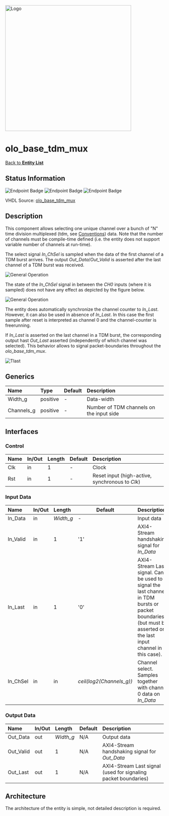 <img src="../Logo.png" alt="Logo" width="400">

# olo_base_tdm_mux

[Back to **Entity List**](../EntityList.md)

## Status Information

![Endpoint Badge](https://img.shields.io/endpoint?url=https://storage.googleapis.com/open-logic-badges/coverage/olo_base_tdm_mux.json?cacheSeconds=0)
![Endpoint Badge](https://img.shields.io/endpoint?url=https://storage.googleapis.com/open-logic-badges/branches/olo_base_tdm_mux.json?cacheSeconds=0)
![Endpoint Badge](https://img.shields.io/endpoint?url=https://storage.googleapis.com/open-logic-badges/issues/olo_base_tdm_mux.json?cacheSeconds=0)

VHDL Source: [olo_base_tdm_mux](../../src/base/vhdl/olo_base_tdm_mux.vhd)

## Description

This component allows selecting one unique channel over a bunch of "N" time division multiplexed (tdm, see
[Conventions](../Conventions.md)) data. Note that the number of channels must be compile-time defined (i.e. the entity
does not support variable number of channels at run-time).

The select signal _In_ChSel_ is sampled when the data of the first channel of a TDM burst arrives. The output
_Out_Data_/_Out_Valid_ is asserted after the last channel of a TDM burst was received.

![General Operation](./tdm/olo_base_tdm_mux_general.png)

The state of the _In_ChSel_ signal in between the _CH0_ inputs (where it is sampled) does not have any effect as
depicted by the figure below.

![General Operation](./tdm/olo_base_tdm_mux_selsample.png)

The entity does automatically synchronize the channel counter to _In_Last_. However, it can also be used in absence of
_In_Last_. In this case the first sample after reset is interpreted as channel 0 and the channel-counter is freerunning.

If _In_Last_ is asserted on the last channel in a TDM burst, the corresponding output hast _Out_Last_ asserted
(independently of which channel was selected). This behavior allows to signal packet-boundaries throughout the
_olo_base_tdm_mux_.

![Tlast](./tdm/olo_base_tdm_mux_tlast.png)

## Generics

| Name       | Type     | Default | Description                              |
| :--------- | :------- | ------- | :--------------------------------------- |
| Width_g    | positive | -       | Data-width                               |
| Channels_g | positive | -       | Number of TDM channels on the input side |

## Interfaces

### Control

| Name | In/Out | Length | Default | Description                                     |
| :--- | :----- | :----- | ------- | :---------------------------------------------- |
| Clk  | in     | 1      | -       | Clock                                           |
| Rst  | in     | 1      | -       | Reset input (high-active, synchronous to _Clk_) |

### Input Data

| Name     | In/Out | Length    | Default                  | Description                                                  |
| :------- | :----- | :-------- | ------------------------ | :----------------------------------------------------------- |
| In_Data  | in     | _Width_g_ | -                        | Input data                                                   |
| In_Valid | in     | 1         | '1'                      | AXI4-Stream handshaking signal for _In_Data_                 |
| In_Last  | in     | 1         | '0'                      | AXI4-Stream Last signal. Can be used to signal the last channel in TDM bursts or packet boundaries (but must be asserted on the last input channel in this case). |
| In_ChSel | in     | in        | _ceil(log2(Channels_g))_ | Channel select. Samples together with channel 0 data on _In_Data_ |

### Output Data

| Name      | In/Out | Length    | Default | Description                                                  |
| :-------- | :----- | :-------- | ------- | :----------------------------------------------------------- |
| Out_Data  | out    | _Width_g_ | N/A     | Output data                                                  |
| Out_Valid | out    | 1         | N/A     | AXI4-Stream handshaking signal for _Out_Data_                |
| Out_Last  | out    | 1         | N/A     | AXI4-Stream Last signal (used for signaling packet boundaries) |

## Architecture

The architecture of the entity is simple, not detailed description is required.
